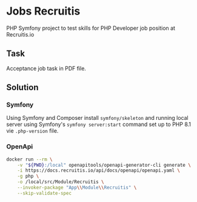 # Jobs Recruitis

PHP Symfony project to test skills for PHP Developer job position at Recruitis.io

## Task

Acceptance job task in PDF file.

## Solution

### Symfony

Using Symfony and Composer install `symfony/skeleton` and running local server using Symfony's `symfony server:start` command set up to PHP 8.1 vie `.php-version` file.

### OpenApi

```bash
docker run --rm \
    -v "${PWD}:/local" openapitools/openapi-generator-cli generate \
    -i https://docs.recruitis.io/api/docs/openapi/openapi.yaml \
    -g php \
    -o /local/src/Module/Recruitis \
    --invoker-package "App\\Module\\Recruitis" \
    --skip-validate-spec
```


